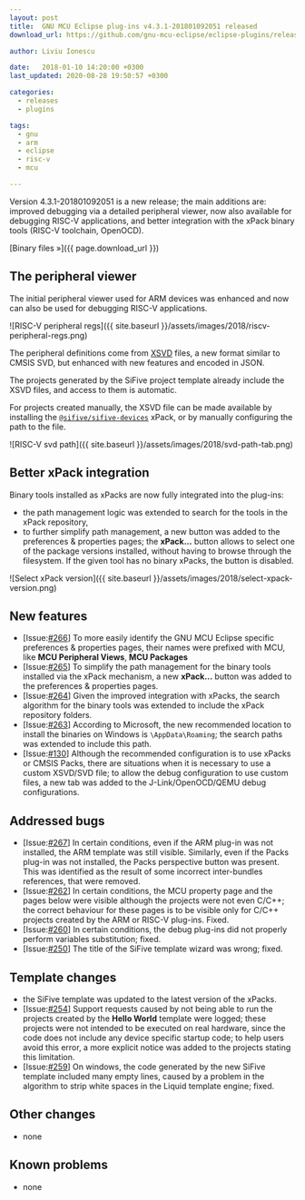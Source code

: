 ```yaml
---
layout: post
title:  GNU MCU Eclipse plug-ins v4.3.1-201801092051 released
download_url: https://github.com/gnu-mcu-eclipse/eclipse-plugins/releases/tag/v4.3.1-201801092051/

author: Liviu Ionescu

date:   2018-01-10 14:20:00 +0300
last_updated: 2020-08-28 19:50:57 +0300

categories:
  - releases
  - plugins

tags:
  - gnu
  - arm
  - eclipse
  - risc-v
  - mcu

---
```


Version 4.3.1-201801092051 is a new release; the main additions are: improved debugging via a detailed peripheral viewer, now also available for debugging RISC-V applications, and better integration with the xPack binary tools (RISC-V toolchain, OpenOCD).

[Binary files »]({{ page.download_url }})

## The peripheral viewer

The initial peripheral viewer used for ARM devices was enhanced and now can also be used for debugging RISC-V applications.

![RISC-V peripheral regs]({{ site.baseurl }}/assets/images/2018/riscv-peripheral-regs.png)

The peripheral definitions come from [XSVD](https://xpack.github.io/xsvd/files/xsvd-json/) files, a new format similar to CMSIS SVD, but enhanced with new features and encoded in JSON.

The projects generated by the SiFive project template already include the XSVD files, and access to them is automatic.

For projects created manually, the XSVD file can be made available by installing the [`@sifive/sifive-devices`](https://www.npmjs.com/package/@sifive/devices) xPack, or by manually configuring the path to the file.

![RISC-V svd path]({{ site.baseurl }}/assets/images/2018/svd-path-tab.png)

## Better xPack integration

Binary tools installed as xPacks are now fully integrated into the plug-ins:

- the path management logic was extended to search for the tools in the xPack repository, 
- to further simplify path management, a new button was added to the preferences & properties pages; the **xPack...** button allows to select one of the package versions installed, without having to browse through the filesystem. If the given tool has no binary xPacks, the button is disabled.

![Select xPack version]({{ site.baseurl }}/assets/images/2018/select-xpack-version.png)

## New features

- [Issue:[#266](https://github.com/gnu-mcu-eclipse/eclipse-plugins/issues/266)] To more easily identify the GNU MCU Eclipse specific preferences & properties pages, their names were prefixed with MCU, like **MCU Peripheral Views**, **MCU Packages**
- [Issue:[#265](https://github.com/gnu-mcu-eclipse/eclipse-plugins/issues/265)] To simplify the path management for the binary tools installed via the xPack mechanism, a new **xPack...** button was added to the preferences & properties pages.
- [Issue:[#264](https://github.com/gnu-mcu-eclipse/eclipse-plugins/issues/264)] Given the improved integration with xPacks, the search algorithm for the binary tools was extended to include the xPack repository folders.
- [Issue:[#263](https://github.com/gnu-mcu-eclipse/eclipse-plugins/issues/263)] According to Microsoft, the new recommended location to install the binaries on Windows is `\AppData\Roaming`; the search paths was extended to include this path.
- [Issue:[#130](https://github.com/gnu-mcu-eclipse/eclipse-plugins/issues/130)] Although the recommended configuration is to use xPacks or CMSIS Packs, there are situations when it is necessary to use a custom XSVD/SVD file; to allow the debug configuration to use custom files, a new tab was added to the J-Link/OpenOCD/QEMU debug configurations.

## Addressed bugs

- [Issue:[#267](https://github.com/gnu-mcu-eclipse/eclipse-plugins/issues/267)] In certain conditions, even if the ARM plug-in was not installed, the ARM template was still visible. Similarly, even if the Packs plug-in was not installed, the Packs perspective button was present. This was identified as the result of some incorrect inter-bundles references, that were removed.
- [Issue:[#262](https://github.com/gnu-mcu-eclipse/eclipse-plugins/issues/262)] In certain conditions, the MCU property page and the pages below were visible although the projects were not even C/C++; the correct behaviour for these pages is to be visible only for C/C++ projects created by the ARM or RISC-V plug-ins. Fixed.
- [Issue:[#260](https://github.com/gnu-mcu-eclipse/eclipse-plugins/issues/260)] In certain conditions, the debug plug-ins did not properly perform variables substitution; fixed.
- [Issue:[#250](https://github.com/gnu-mcu-eclipse/eclipse-plugins/issues/250)] The title of the SiFive template wizard was wrong; fixed.

## Template changes

- the SiFive template was updated to the latest version of the xPacks.
- [Issue:[#254](https://github.com/gnu-mcu-eclipse/eclipse-plugins/issues/254)] Support requests caused by not being able to run the projects created by the **Hello World** template were logged; these projects were not intended to be executed on real hardware, since the code does not include any device specific startup code; to help users avoid this error, a more explicit notice was added to the projects stating this limitation.
- [Issue:[#259](https://github.com/gnu-mcu-eclipse/eclipse-plugins/issues/259)] On windows, the code generated by the new SiFive template included many empty lines, caused by a problem in the algorithm to strip white spaces in the Liquid template engine; fixed.

## Other changes

- none

## Known problems

- none
